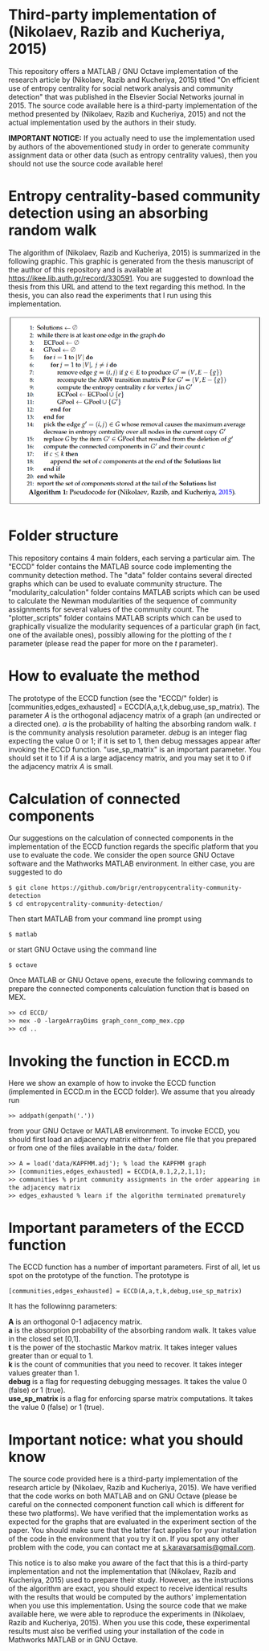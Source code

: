 # Third-party implementation of (Nikolaev, Razib and Kucheriya, 2015)
This repository offers a MATLAB / GNU Octave implementation of the research article by (Nikolaev, Razib and Kucheriya, 2015) titled "On efficient use of entropy centrality for social network analysis and community detection" that was published in the Elsevier Social Networks journal in 2015. The source code available here is a third-party implementation of the method presented by (Nikolaev, Razib and Kucheriya, 2015) and not the actual implementation used by the authors in their study.

**IMPORTANT NOTICE:** If you actually need to use the implementation used by authors of the abovementioned study in order to generate community assignment data or other data (such as entropy centrality values), then you should not use the source code available here!

# Entropy centrality-based community detection using an absorbing random walk
The algorithm of (Nikolaev, Razib and Kucheriya, 2015) is summarized in the following graphic. This graphic is generated from the thesis manuscript of the author of this repository and is available at https://ikee.lib.auth.gr/record/330591. You are suggested to download the thesis from this URL and attend to the text regarding this method. In the thesis, you can also read the experiments that I run using this implementation.

![Screenshot](algorithm.png)

# Folder structure
This repository contains 4 main folders, each serving a particular aim. The "ECCD" folder contains the MATLAB source code implementing the community detection method. The "data" folder contains several directed graphs which can be used to evaluate community structure. The "modularity_calculation"  folder contains MATLAB scripts which can be used to calculate the Newman modularities of the sequence of community assignments for several values of the community count. The "plotter_scripts" folder contains MATLAB scripts which can be used to graphically visualize the modularity sequences of a particular graph (in fact, one of the available ones), possibly allowing for the plotting of the $t$ parameter (please read the paper for more on the $t$ parameter).

# How to evaluate the method
The prototype of the ECCD function (see the "ECCD/" folder) is [communities,edges_exhausted] = ECCD(A,a,t,k,debug,use_sp_matrix). The parameter $A$ is the orthogonal adjacency matrix of a graph (an undirected or a directed one). $a$ is the probability of halting the absorbing random walk. $t$ is the community analysis resolution parameter. $debug$ is an integer flag expecting the value 0 or 1; if it is set to 1, then debug messages appear after invoking the ECCD function. "use_sp_matrix" is an important parameter. You should set it to 1 if $A$ is a large adjacency matrix, and you may set it to 0 if the adjacency matrix $A$ is small.

# Calculation of connected components
Our suggestions on the calculation of connected components in the implementation of the ECCD function regards the specific platform that you use to evaluate the code. We consider the open source GNU Octave software and the Mathworks MATLAB environment. In either case, you are suggested to do

```
$ git clone https://github.com/brigr/entropycentrality-community-detection
$ cd entropycentrality-community-detection/
```

Then start MATLAB from your command line prompt using
```
$ matlab
```

or start GNU Octave using the command line
```
$ octave
```

Once MATLAB or GNU Octave opens, execute the following commands to prepare the connected components calculation function that is based on MEX.

```
>> cd ECCD/
>> mex -O -largeArrayDims graph_conn_comp_mex.cpp
>> cd ..
```

# Invoking the function in ECCD.m

Here we show an example of how to invoke the ECCD function (implemented in ECCD.m in the ECCD folder). We assume that you already run

```
>> addpath(genpath('.'))
```

from your GNU Octave or MATLAB environment. To invoke ECCD, you should first load an adjacency matrix either from one file that you prepared or from one of the files available in the ```data/``` folder.

```
>> A = load('data/KAPFMM.adj'); % load the KAPFMM graph
>> [communities,edges_exhausted] = ECCD(A,0.1,2,2,1,1);
>> communities % print community assignments in the order appearing in the adjacency matrix
>> edges_exhausted % learn if the algorithm terminated prematurely
```

# Important parameters of the ECCD function
The ECCD function has a number of important parameters. First of all, let us spot on the prototype of the function. The prototype is
```
[communities,edges_exhausted] = ECCD(A,a,t,k,debug,use_sp_matrix)
```

It has the followinng parameters:

**A** is an orthogonal 0-1 adjacency matrix.\
**a** is the absorption probability of the absorbing random walk. It takes value in the closed set [0,1].\
**t** is the power of the stochastic Markov matrix. It takes integer values greater than or equal to 1.\
**k** is the count of communities that you need to recover. It takes integer values greater than 1.\
**debug** is a flag for requesting debugging messages. It takes the value 0 (false) or 1 (true).\
**use_sp_matrix** is a flag for enforcing sparse matrix computations. It takes the value 0 (false) or 1 (true).

# Important notice: what you should know
The source code provided here is a third-party implementation of the research article by (Nikolaev, Razib and Kucheriya, 2015). We have verified that the code works on both MATLAB and on GNU Octave (please be careful on the connected component function call which is different for these two platforms). We have verified that the implementation works as expected for the graphs that are evaluated in the experiment section of the paper. You should make sure that the latter fact applies for your installation of the code in the environment that you try it on. If you spot any other problem with the code, you can contact me at s.karavarsamis@gmail.com.

This notice is to also make you aware of the fact that this is a third-party implementation and not the implementation that (Nikolaev, Razib and Kucheriya, 2015) used to prepare their study. However, as the instructions of the algorithm are exact, you should expect to receive identical results with the results that would be computed by the authors' implementation when you use this implementation. Using the source code that we make available here, we were able to reproduce the experiments in (Nikolaev, Razib and Kucheriya, 2015). When you use this code, these experimental results must also be verified using your installation of the code in Mathworks MATLAB or in GNU Octave.
